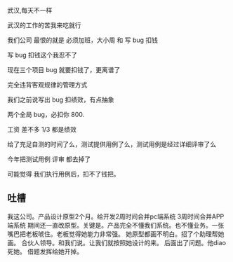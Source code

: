 武汉,每天不一样

武汉的工作的苦我来吃就行

我们公司 最恨的就是 必须加班，大小周 和 写 bug 扣钱

写 bug 扣钱这个我忍不了

现在三个项目 bug 就要扣钱了，更离谱了

完全违背客观规律的管理方式

我们之前说写出 bug 扣绩效，有点抽象

两个全局 bug，必扣你 800.

工资 差不多 1/3 都是绩效


给了充足自测的时间了么，测试提供用例了么，测试用例是经过详细评审了么

今年把测试用例 评审 都去掉了

可能觉得 我们执行用例后，扣不了钱把。


## 吐槽

我这公司。产品设计原型2个月。给开发2周时间合并pc端系统 3周时间合并APP端系统 期间还一直改原型。关键是。产品完全不懂我们系统。也不懂业务。一张嘴巴把老板唬住。老板觉得她能力非常强。
她原型都画不明白。招了个助理帮她画。
合伙人领导。和我们说。让我们就按照她设计的来。
后面出了问题。他diao死她。
借题发挥给她开掉。